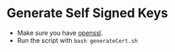 # Generate Self Signed Keys

- Make sure you have [openssl](https://www.openssl.org/).
- Run the script with `bash generateCert.sh`
